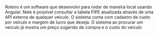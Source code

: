Roleiro é um software que desenvolvi para rodar de maneira local usando Angular. Nele é possível consultar a tabela FIPE atualizada através de uma API externa de qualquer veiculo. O sistema conta com cadastro de custo por veiculo e margem de lucro que deseja. O sistema ao procurar um veiculo já mostra um preço sugerido de compra e o custo do veiculo
